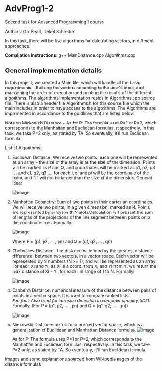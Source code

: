 # AdvProg1-2
Second task for Advanced Programming 1 course

Authors:
Gal Pearl,
Dekel Schreiber

In this task, there will be five algorithms for calculating vectors, in different approaches.

**Compliation Instructions:**
g++ MainDistance.cpp Algorithms.cpp

## General implementation details

In this project, we created a Main file, which will handle all the basic requirements -
Building the vectors according to the user's input, and maintaining the order of execution and printing the results of the different algorithms.
The algorithms implementation reside in Algorithms.cpp source file. There is also a header file Algorithms.h for this source file which the main includes in order to have access to the algorithms.
The  Algorithms are implemented in accordance to the guidlines that are listed below.

Note on Minkowski Distance  - As for P: The formula uses P=1 or P=2, which corresponds to the Manhattan and Euclidean formulas, respectively.
In this task, we take P=2 only, as stated by TA. So eventually, it'll run Euclidean formula.
   

List of Algorithms:

1) Euclidean Distance: We receive two points, each one will be represented as an array - the size of the array is as the size of the dimension.
   Points will be marked as P and Q, and coordinates will be marked as p1, p2, p3 .... and q1, q2, q3 .... for each i, qi and pi will be the coordinate of the
   point, and "i" will not be larger than the size of the dimension. General idea:
   
   ![image](https://user-images.githubusercontent.com/116657293/201177857-87b63e5f-3d96-40c0-8830-92bd56ce6340.png)
   
2) Manhattan Geometry: Sum of two points in their cartesian coordinates. We will receive two points, in a given dimension, marked as N.
   Points are represented by arrays with N slots.Calculation will present the sum of lengths of the projections of the line segment between points onto the coordinate      axes. Formally:
   
   ![image](https://user-images.githubusercontent.com/116657293/201179543-c6ef7476-f613-4903-acb6-cb0a0cbf0a75.png)
   
   Where P = (p1, p2, ... , pn) and Q = (q1, q2, ... , qn)
   
3) Chebyshev Distance: The distance is defined by the greatest distance difference, between two vectors, in a vector space.
   Each vector will be represented by N numbers (N >= 1), and will be represented as an array. For each Xi and Yi, as Xi is a coord. from X, and Yi from Y,
   will return the max distance of Xi - Yi, for each i in range of 1 to N. Formally:
   
   ![image](https://user-images.githubusercontent.com/116657293/201183032-e4f08c81-3ece-415a-b3d4-25ccf5729271.png)
   
4) Canberra Distance: numerical measure of the distance between pairs of points in a vector space. It is used to compare ranked lists.          
   *Fun fact: Also used for intrusion detection in computer security (IDS).*
   Formally: (For P = (p1, p2, ... , pn) and Q = (q1, q2, ... , qn))
   
   ![image](https://user-images.githubusercontent.com/116657293/201183812-5c097577-4977-4eff-a4cc-c545d3817105.png)

5) Minkowski Distance: metric for a normed vector space, which is a generalization of Euclidean and Manhattan Distance formulas.
![image](https://user-images.githubusercontent.com/116657293/201184801-bcb3d888-f0a9-4b54-8b15-e9f8aa8c3509.png)

   As for P: The formula uses P=1 or P=2, which corresponds to the Manhattan and Euclidean formulas, respectively.
   In this task, we take P=2 only, as stated by TA. So eventually, it'll run Euclidean formula.

Images and some explanations sourced from Wikipedia pages of the distance formulas
